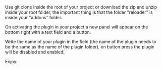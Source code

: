 Use git clone inside the root of your project or download the zip and unzip inside your root folder, the important thing is that the folder "reloader" is inside your "addons" folder.

On activating the plugin in your project a new panel will appear on the bottom right with a text field and a button.

Write the name of your plugin in the field (the name of the plugin needs to be the same as the name of the plugin folder), on button press the plugin will be disabled and enabled.

Enjoy.
